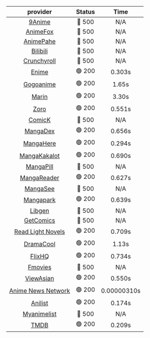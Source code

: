 | **provider** | **Status** | **Time** |
|:--------:|:------:|:----:|
| [9Anime](https://9anime.pl) | 🔴 500 | N/A |
| [AnimeFox](https://animefox.tv) | 🔴 500 | N/A |
| [AnimePahe](https://animepahe.com) | 🔴 500 | N/A |
| [Bilibili](https://bilibili.tv) | 🔴 500 | N/A |
| [Crunchyroll](https://cronchy.consumet.stream) | 🔴 500 | N/A |
|  [Enime](https://enime.moe)  | 🟢 200 | 0.303s |
|  [Gogoanime](https://gogoanime.gr)  | 🟢 200 | 1.65s |
|  [Marin](https://marin.moe)  | 🟢 200 | 3.30s |
|  [Zoro](https://zoro.to)  | 🟢 200 | 0.551s |
| [ComicK](https://comick.app) | 🔴 500 | N/A |
|  [MangaDex](https://mangadex.org)  | 🟢 200 | 0.656s |
|  [MangaHere](http://www.mangahere.cc)  | 🟢 200 | 0.294s |
|  [MangaKakalot](https://mangakakalot.com)  | 🟢 200 | 0.690s |
| [MangaPill](https://mangapill.com) | 🔴 500 | N/A |
|  [MangaReader](https://mangareader.to)  | 🟢 200 | 0.627s |
| [MangaSee](https://mangasee123.com) | 🔴 500 | N/A |
|  [Mangapark](https://v2.mangapark.net)  | 🟢 200 | 0.639s |
| [Libgen](http://libgen) | 🔴 500 | N/A |
| [GetComics](https://getcomics.info/) | 🔴 500 | N/A |
|  [Read Light Novels](https://readlightnovels.net)  | 🟢 200 | 0.709s |
|  [DramaCool](https://www1.dramacool.cr)  | 🟢 200 | 1.13s |
|  [FlixHQ](https://flixhq.to)  | 🟢 200 | 0.734s |
| [Fmovies](https://fmovies.to) | 🔴 500 | N/A |
|  [ViewAsian](https://viewasian.co)  | 🟢 200 | 0.550s |
|  [Anime News Network](https://www.animenewsnetwork.com)  | 🟢 200 | 0.00000310s |
|  [Anilist](https://anilist.co)  | 🟢 200 | 0.174s |
| [Myanimelist](https://myanimelist.net/) | 🔴 500 | N/A |
|  [TMDB](https://www.themoviedb.org)  | 🟢 200 | 0.209s |

